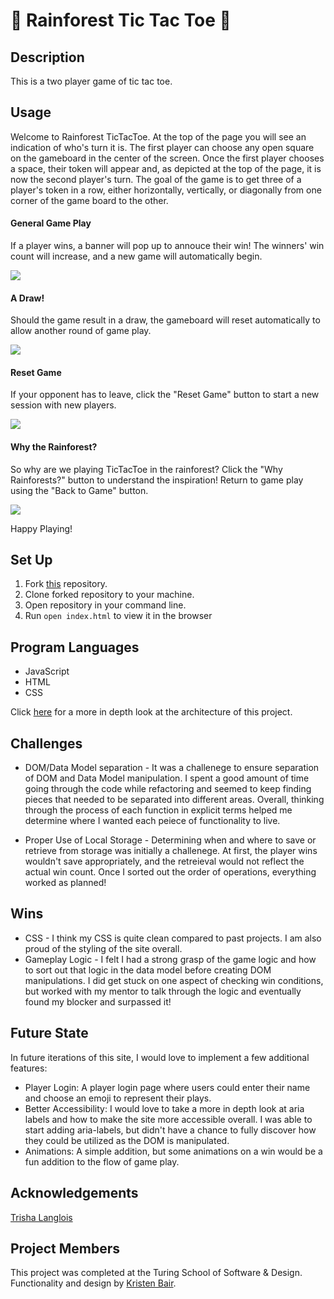 # 🌿 Rainforest Tic Tac Toe 🌿

## Description
  This is a two player game of tic tac toe.

## Usage
  Welcome to Rainforest TicTacToe. At the top of the page you will see an indication of who's turn it is. The first player can choose any open square on the gameboard in the center of the screen. Once the first player chooses a space, their token will appear and, as depicted at the top of the page, it is now the second player's turn. The goal of the game is to get three of a player's token in a row, either horizontally, vertically, or diagonally from one corner of the game board to the other.<br>
  
#### General Game Play
  If a player wins, a banner will pop up to annouce their win! The winners' win count will increase, and a new game will automatically begin. 
  
![](https://media.giphy.com/media/httFizy6TVVqPaYeXX/giphy.gif)

#### A Draw!
  Should the game result in a draw, the gameboard will reset automatically to allow another round of game play.
  
![](https://media.giphy.com/media/yT4WKoOBXNv76hIyFm/giphy.gif)
  
#### Reset Game
  If your opponent has to leave, click the "Reset Game" button to start a new session with new players.
  
![](https://media.giphy.com/media/int4sf0DPSRmuDQYUe/giphy.gif)

#### Why the Rainforest?
  So why are we playing TicTacToe in the rainforest? Click the "Why Rainforests?" button to understand the inspiration! Return to game play using the "Back to Game" button.
  
![](https://media.giphy.com/media/mcTjKcg0HiQt2jEyHs/giphy.gif)

  Happy Playing!

## Set Up
1. Fork [this](https://github.com/kristenmb/tictactoe) repository.
2. Clone forked repository to your machine.
3. Open repository in your command line.
4. Run `open index.html` to view it in the browser

## Program Languages
* JavaScript
* HTML
* CSS

Click [here](https://gist.github.com/kristenmb/07a3b9c79b42d07a26dc9686c36f330c) for a more in depth look at the architecture of this project. 

## Challenges
* DOM/Data Model separation - It was a challenege to ensure separation of DOM and Data Model manipulation. I spent a good amount of time going through the code while refactoring and seemed to keep finding pieces that needed to be separated into different areas. Overall, thinking through the process of each function in explicit terms helped me determine where I wanted each peiece of functionality to live.

* Proper Use of Local Storage - Determining when and where to save or retrieve from storage was initially a challenege. At first, the player wins wouldn't save appropriately, and the retreieval would not reflect the actual win count. Once I sorted out the order of operations, everything worked as planned! 

## Wins
* CSS - I think my CSS is quite clean compared to past projects. I am also proud of the styling of the site overall.
* Gameplay Logic - I felt I had a strong grasp of the game logic and how to sort out that logic in the data model before creating DOM manipulations. I did get stuck on one aspect of checking win conditions, but worked with my mentor to talk through the logic and eventually found my blocker and surpassed it! 

## Future State
In future iterations of this site, I would love to implement a few additional features:
* Player Login: A player login page where users could enter their name and choose an emoji to represent their plays.
* Better Accessibility: I would love to take a more in depth look at aria labels and how to make the site more accessible overall. I was able to start adding aria-labels, but didn't have a chance to fully discover how they could be utilized as the DOM is manipulated. 
* Animations: A simple addition, but some animations on a win would be a fun addition to the flow of game play. 

## Acknowledgements
[Trisha Langlois](https://github.com/trishalanglois)

## Project Members
This project was completed at the Turing School of Software & Design. Functionality and design by [Kristen Bair](https://github.com/kristenmb).
